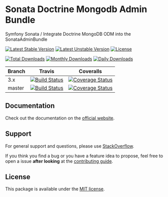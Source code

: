 # Sonata Doctrine Mongodb Admin Bundle

Symfony Sonata / Integrate Doctrine MongoDB ODM into the SonataAdminBundle

[![Latest Stable Version](https://poser.pugx.org/sonata-project/doctrine-mongodb-admin-bundle/v/stable)](https://packagist.org/packages/sonata-project/doctrine-mongodb-admin-bundle)
[![Latest Unstable Version](https://poser.pugx.org/sonata-project/doctrine-mongodb-admin-bundle/v/unstable)](https://packagist.org/packages/sonata-project/doctrine-mongodb-admin-bundle)
[![License](https://poser.pugx.org/sonata-project/doctrine-mongodb-admin-bundle/license)](https://packagist.org/packages/sonata-project/doctrine-mongodb-admin-bundle)

[![Total Downloads](https://poser.pugx.org/sonata-project/doctrine-mongodb-admin-bundle/downloads)](https://packagist.org/packages/sonata-project/doctrine-mongodb-admin-bundle)
[![Monthly Downloads](https://poser.pugx.org/sonata-project/doctrine-mongodb-admin-bundle/d/monthly)](https://packagist.org/packages/sonata-project/doctrine-mongodb-admin-bundle)
[![Daily Downloads](https://poser.pugx.org/sonata-project/doctrine-mongodb-admin-bundle/d/daily)](https://packagist.org/packages/sonata-project/doctrine-mongodb-admin-bundle)

Branch | Travis | Coveralls |
------ | ------ | --------- |
3.x   | [![Build Status][travis_stable_badge]][travis_stable_link]     | [![Coverage Status][coveralls_stable_badge]][coveralls_stable_link]     |
master | [![Build Status][travis_unstable_badge]][travis_unstable_link] | [![Coverage Status][coveralls_unstable_badge]][coveralls_unstable_link] |

## Documentation

Check out the documentation on the [official website](https://sonata-project.org/bundles/doctrine-mongodb-admin).

## Support

For general support and questions, please use [StackOverflow](http://stackoverflow.com/questions/tagged/sonata).

If you think you find a bug or you have a feature idea to propose, feel free to open a issue
**after looking** at the [contributing guide](CONTRIBUTING.md).

## License

This package is available under the [MIT license](LICENSE).

[travis_stable_badge]: https://travis-ci.org/sonata-project/SonataDoctrineMongoDBAdminBundle.svg?branch=3.x
[travis_stable_link]: https://travis-ci.org/sonata-project/SonataDoctrineMongoDBAdminBundle
[travis_unstable_badge]: https://travis-ci.org/sonata-project/SonataDoctrineMongoDBAdminBundle.svg?branch=master
[travis_unstable_link]: https://travis-ci.org/sonata-project/SonataDoctrineMongoDBAdminBundle

[coveralls_stable_badge]: https://coveralls.io/repos/github/sonata-project/SonataDoctrineMongoDBAdminBundle/badge.svg?branch=3.x
[coveralls_stable_link]: https://coveralls.io/github/sonata-project/SonataDoctrineMongoDBAdminBundle?branch=3.x
[coveralls_unstable_badge]: https://coveralls.io/repos/github/sonata-project/SonataDoctrineMongoDBAdminBundle/badge.svg?branch=master
[coveralls_unstable_link]: https://coveralls.io/github/sonata-project/SonataDoctrineMongoDBAdminBundle?branch=master
